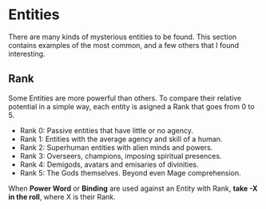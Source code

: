 # Entities

There are many kinds of mysterious entities to be found. 
This section contains examples of the most common, and a few others that I found interesting.

## Rank

Some Entities are more powerful than others. 
To compare their relative potential in a simple way, each entity is asigned a Rank that goes from 0 to 5.

* Rank 0: Passive entities that have little or no agency.
* Rank 1: Entities with the average agency and skill of a human.
* Rank 2: Superhuman entities with alien minds and powers.
* Rank 3: Overseers, champions, imposing spiritual presences.
* Rank 4: Demigods, avatars and emisaries of divinities. 
* Rank 5: The Gods themselves. Beyond even Mage comprehension.

When __Power Word__ or __Binding__ are used against an Entity with Rank, __take -X in the roll__, where X is their Rank.
